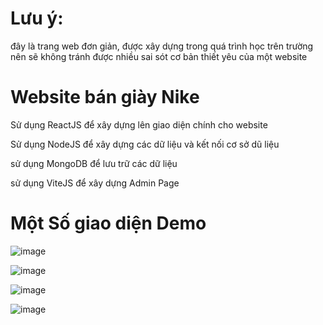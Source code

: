 # Lưu ý:
đây là trang web đơn giản, được xây dựng trong quá trình học trên trường nên sẽ không tránh được nhiều sai sót cơ bản thiết yêu của một website
# Website bán giày Nike

Sử dụng ReactJS để xây dựng lên giao diện chính cho website

Sử dụng NodeJS để xây dựng các dữ liệu và kết nối cơ sở dũ liệu

sử dụng MongoDB để lưu trữ các dữ liệu

sử dụng ViteJS để xây dựng Admin Page

# Một Số giao diện Demo

![image](https://github.com/binhnt3002/website-shoes-Nike/assets/110091348/b850a3d1-8927-42e5-86d5-0b76c36bffcd)

![image](https://github.com/binhnt3002/website-shoes-Nike/assets/110091348/23fdd4b6-da0e-40e1-996d-d2bebf6ac230)

![image](https://github.com/binhnt3002/website-shoes-Nike/assets/110091348/00f2e84f-b244-4f0d-a0e7-14c2d59e27d3)

![image](https://github.com/binhnt3002/website-shoes-Nike/assets/110091348/058251d9-4eae-41a3-91f8-cb5498618412)
